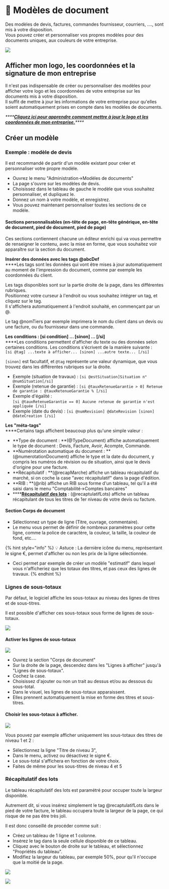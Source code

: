 # 🧾 Modèles de document

Des modèles de devis, factures, commandes fournisseur, courriers, ...., sont mis à votre disposition.\
Vous pouvez créer et personnaliser vos propres modèles pour des documents uniques, aux couleurs de votre entreprise.

![](../.gitbook/assets/modele.png)

## Afficher mon logo, les coordonnées et la signature de mon entreprise

Il n'est pas indispensable de créer ou personnaliser des modèles pour afficher votre logo et les coordonnées de votre entreprise sur les documents mis à votre disposition.\
Il suffit de mettre à jour les informations de votre entreprise pour qu'elles soient automatiquement prises en compte dans les modèles de documents.

_****_[_**Cliquez ici pour apprendre comment mettre à jour le logo et les coordonnées de mon entreprise.**_](../aide-au-demarrage/parametrage-de-mon-entreprise/logo-et-signature-de-lentreprise.md)_****_

## Créer un modèle

### Exemple : modèle de devis

Il est recommandé de partir d'un modèle existant pour créer et personnaliser votre propre modèle.

* Ouvrez le menu "Administration->Modèles de documents"
* La page s'ouvre sur les modèles de devis.
* Choisissez dans le tableau de gauche le modèle que vous souhaitez personnaliser, et dupliquez le.
* Donnez un nom à votre modèle, et enregistrez.
* Vous pouvez maintenant personnaliser toutes les sections de ce modèle.

#### Sections personnalisables (en-tête de page, en-tête générique, en-tête de document, pied de document, pied de page) <a href="sections-personnalisables" id="sections-personnalisables"></a>

Ces sections contiennent chacune un éditeur enrichi qui va vous permettre de renseigner le contenu, avec la mise en forme, que vous souhaitez voir apparaître sur la section du document. 

**Insérer des données avec les tags @abcDef**\
****Les tags sont les données qui vont être mises à jour automatiquement au moment de l'impression du document, comme par exemple les coordonnées du client.

Les tags disponibles sont sur la partie droite de la page, dans les différentes rubriques.\
Positionnez votre curseur à l'endroit ou vous souhaitez intégrer un tag, et cliquez sur le tag.\
Il s'affichera automatiquement à l'endroit souhaité, en commençant par un @.

Le tag @nomTiers par exemple imprimera le nom du client dans un devis ou une facture, ou du fournisseur dans une commande.

**Les conditions : \[si condition] ... \[sinon] ... \[/si]**\
****Les conditions permettent d'afficher du texte ou des données selon certaines conditions. Les conditions s'écrivent de la manière suivante : \
`[si @tag] ...texte à afficher... [sinon] ...autre texte... [/si]`

`[sinon]` est facultatif, et `@tag` représente une valeur dynamique, que vous trouvez dans les différentes rubriques sur la droite.

* Exemple (situation de travaux) : `[si @estSituation]Situation n° @numSituation[/si]`
* Exemple (retenue de garantie) : `[si @tauxRetenueGarantie > 0] Retenue de garantie : @tauxRetenueGarantie % [/si]`
* Exemple d'égalité : \
  `[si @tauxRetenueGarantie == 0] Aucune retenue de garantie n'est appliquée [/si]`
* Exemple (date du devis) : `[si @numRevision] @dateRevision [sinon] @dateCreation [/si]`

**Les "méta-tags"**\
****Certains tags affichent beaucoup plus qu'une simple valeur :

* **Type de document : **(@TypeDocument) affiche automatiquement le type de document : Devis, Facture, Avoir, Acompte, Commande.
* **Numérotation automatique du document : **(@numerotationDocument) affiche le type et la date du document, y compris les numéros de révision ou de situation, ainsi que le devis d'origine pour une facture.
* **Récapitulatif : **(@recapMarche) affiche un tableau récapitulatif du marché, si on coche la case "avec récapitulatif" dans la page d'édition.
* **RIB : **(@rib) affiche un RIB sous forme d'un tableau, tel qu'il a été saisi dans le menu "Comptabilité->Comptes bancaires"
* ****[**Récapitulatif des lots**](modeles-de-document.md#recapitulatif-des-lots) : (@recaptulatifLots) affiche un tableau récapitulant de tous les titres de 1er niveau de votre devis ou facture.

#### Section Corps de document

* Sélectionnez un type de ligne (Titre, ouvrage, commentaire).
* Le menu vous permet de définir de nombreux paramètres pour cette ligne, comme la police de caractère, la couleur, la taille, la couleur de fond, etc....

{% hint style="info" %}
:bulb: Astuce : La dernière icône du menu, représentant le signe €, permet d'afficher ou non les prix  de la ligne sélectionnée.

* Ceci permet par exemple de créer un modèle "estimatif" dans lequel vous n'afficheriez que les totaux des titres,  et pas ceux des lignes de travaux.
{% endhint %}

### Lignes de sous-totaux

Par défaut, le logiciel affiche les sous-totaux au niveau des lignes de titres et de sous-titres.

Il est  possible d'afficher ces sous-totaux sous forme de lignes de sous-totaux.

![](../.gitbook/assets/devis_sous-total-lignes.png)

#### Activer les lignes de sous-totaux

![](../.gitbook/assets/activer-lignes-sous-totaux.png)

* Ouvrez la section "Corps de document"
* Sur la droite de la page, descendez dans les "Lignes à afficher" jusqu'à "Lignes de sous-totaux".
* Cochez la case.
* Choisissez d'ajouter ou non un trait au dessus et/ou au dessous du sous-total.
* Dans le visuel, les lignes de sous-totaux apparaissent.
* Elles prennent automatiquement la mise en forme des titres et sous-titres.

#### Choisir les sous-totaux à afficher.

![](../.gitbook/assets/choisir-lignes-sous-totaux.png)

Vous pouvez par exemple afficher uniquement les sous-totaux des titres de niveau 1 et 2 :

* Sélectionnez la ligne "Titre de niveau 3",
* Dans le menu, activez ou désactivez le signe €.
* Le sous-total s'affichera en fonction de votre choix.
* Faites de même pour les sous-titres de niveau 4 et 5

### Récapitulatif des lots

Le tableau récapitulatif des lots est paramétré pour occuper toute la largeur disponible.

Autrement dit, si vous insérez simplement le tag @recaptulatifLots dans le pied de votre facture, le tableau occupera toute la largeur de la page, ce qui risque de ne pas être très joli.

Il est donc conseillé de procéder comme suit :

* Créez un tableau de 1 ligne et 1 colonne.
* Insérez le tag dans la seule cellule disponible de ce tableau.
* Cliquez avec le bouton de droite sur le tableau, et sélectionnez "Propriétés du tableau".
* Modifiez la largeur du tableau, par exemple 50%, pour qu'il n'occupe que la moitié de la page.

![](<../.gitbook/assets/capture (32).png>)

![](<../.gitbook/assets/capture (28).png>)
